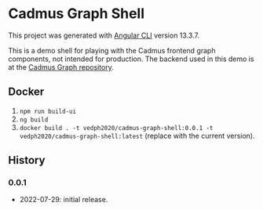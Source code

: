 # Cadmus Graph Shell

This project was generated with [Angular CLI](https://github.com/angular/angular-cli) version 13.3.7.

This is a demo shell for playing with the Cadmus frontend graph components, not intended for production. The backend used in this demo is at the [Cadmus Graph repository](https://github.com/vedph/cadmus-graph).

## Docker

1. `npm run build-ui`
2. `ng build`
3. `docker build . -t vedph2020/cadmus-graph-shell:0.0.1 -t vedph2020/cadmus-graph-shell:latest` (replace with the current version).

## History

### 0.0.1

- 2022-07-29: initial release.
